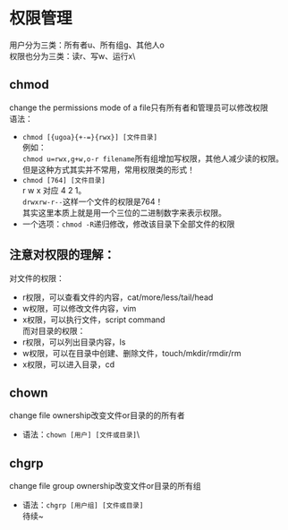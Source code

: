 # 权限管理
用户分为三类：所有者u、所有组g、其他人o\
权限也分为三类：读r、写w、运行x\
## chmod
change the permissions mode of a file只有所有者和管理员可以修改权限\
语法：
+ `chmod [{ugoa}{+-=}{rwx}] [文件目录]`\
例如：\
`chmod u=rwx,g+w,o-r filename`所有组增加写权限，其他人减少读的权限。\
但是这种方式其实并不常用，常用权限类的形式！
+ `chmod [764] [文件目录]`\
r w x 对应 4 2 1。\
`drwxrw-r--`这样一个文件的权限是764！\
其实这里本质上就是用一个三位的二进制数字来表示权限。
+ 一个选项：`chmod -R`递归修改，修改该目录下全部文件的权限

## 注意对权限的理解：
对文件的权限：
+ r权限，可以查看文件的内容，cat/more/less/tail/head
+ w权限，可以修改文件内容，vim
+ x权限，可以执行文件，script command\
而对目录的权限：
+ r权限，可以列出目录内容，ls
+ w权限，可以在目录中创建、删除文件，touch/mkdir/rmdir/rm
+ x权限，可以进入目录，cd

## chown
change file ownership改变文件or目录的的所有者
+ 语法：`chown [用户] [文件或目录]`\

## chgrp
change file group ownership改变文件or目录的所有组
+ 语法：`chgrp [用户组] [文件或目录]`\
待续~
